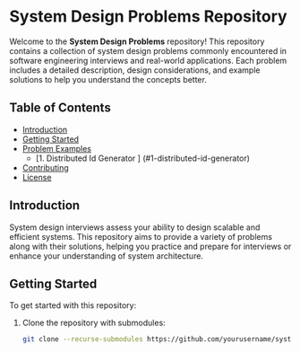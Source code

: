# System Design Problems Repository

Welcome to the **System Design Problems** repository! This repository contains a collection of system design problems commonly encountered in software engineering interviews and real-world applications. Each problem includes a detailed description, design considerations, and example solutions to help you understand the concepts better.

## Table of Contents

- [Introduction](#introduction)
- [Getting Started](#getting-started)
- [Problem Examples](#problem-examples)
  - [1. Distributed Id Generator ] (#1-distributed-id-generator)
- [Contributing](#contributing)
- [License](#license)

## Introduction

System design interviews assess your ability to design scalable and efficient systems. This repository aims to provide a variety of problems along with their solutions, helping you practice and prepare for interviews or enhance your understanding of system architecture.

## Getting Started

To get started with this repository:

1. Clone the repository with submodules:
   ```bash
   git clone --recurse-submodules https://github.com/yourusername/system-design-problems.git
